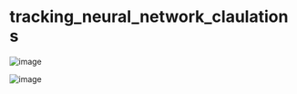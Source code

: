 # tracking_neural_network_claulations
![image](https://github.com/AvivGelfand/tracking_neural_network_claulations/assets/63909805/4b4c974a-2bc4-43e0-b6d2-1695940c1ef0)

![image](https://github.com/AvivGelfand/tracking_neural_network_claulations/assets/63909805/7a882af4-6962-491c-ba8c-e1ebef0c0d10)
